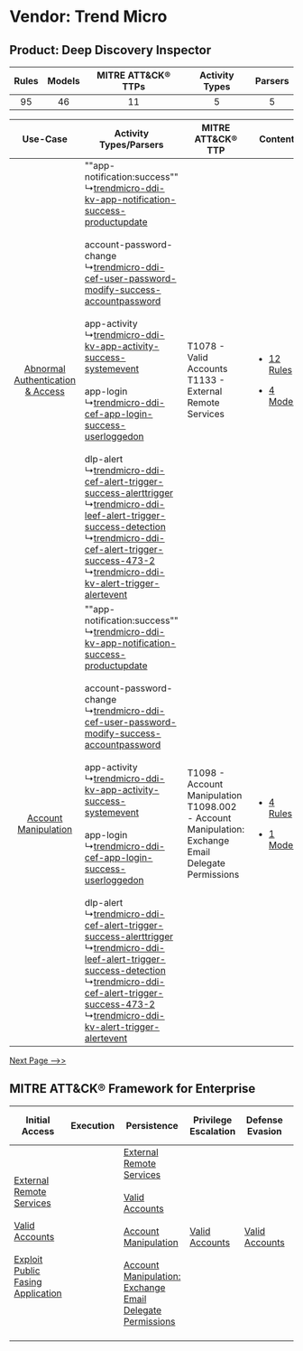 Vendor: Trend Micro
===================
Product: Deep Discovery Inspector
---------------------------------
| Rules | Models | MITRE ATT&CK® TTPs | Activity Types | Parsers |
|:-----:|:------:|:------------------:|:--------------:|:-------:|
|  95   |   46   |         11         |       5        |    5    |

|    Use-Case    | Activity Types/Parsers    | MITRE ATT&CK® TTP    | Content    |
|:----:| ---- | ---- | ---- |
| [Abnormal Authentication & Access](../../../UseCases/uc_abnormal_authentication_&_access.md) |  ""app-notification:success""<br> ↳[trendmicro-ddi-kv-app-notification-success-productupdate](Ps/pC_trendmicroddikvappnotificationsuccessproductupdate.md)<br><br> account-password-change<br> ↳[trendmicro-ddi-cef-user-password-modify-success-accountpassword](Ps/pC_trendmicroddicefuserpasswordmodifysuccessaccountpassword.md)<br><br> app-activity<br> ↳[trendmicro-ddi-kv-app-activity-success-systemevent](Ps/pC_trendmicroddikvappactivitysuccesssystemevent.md)<br><br> app-login<br> ↳[trendmicro-ddi-cef-app-login-success-userloggedon](Ps/pC_trendmicroddicefapploginsuccessuserloggedon.md)<br><br> dlp-alert<br> ↳[trendmicro-ddi-cef-alert-trigger-success-alerttrigger](Ps/pC_trendmicroddicefalerttriggersuccessalerttrigger.md)<br> ↳[trendmicro-ddi-leef-alert-trigger-success-detection](Ps/pC_trendmicroddileefalerttriggersuccessdetection.md)<br> ↳[trendmicro-ddi-cef-alert-trigger-success-473-2](Ps/pC_trendmicroddicefalerttriggersuccess4732.md)<br> ↳[trendmicro-ddi-kv-alert-trigger-alertevent](Ps/pC_trendmicroddikvalerttriggeralertevent.md)<br> | T1078 - Valid Accounts<br>T1133 - External Remote Services<br>    | [<ul><li>12 Rules</li></ul><ul><li>4 Models</li></ul>](RM/r_m_trend_micro_deep_discovery_inspector_Abnormal_Authentication_&_Access.md) |
|    [Account Manipulation](../../../UseCases/uc_account_manipulation.md)    |  ""app-notification:success""<br> ↳[trendmicro-ddi-kv-app-notification-success-productupdate](Ps/pC_trendmicroddikvappnotificationsuccessproductupdate.md)<br><br> account-password-change<br> ↳[trendmicro-ddi-cef-user-password-modify-success-accountpassword](Ps/pC_trendmicroddicefuserpasswordmodifysuccessaccountpassword.md)<br><br> app-activity<br> ↳[trendmicro-ddi-kv-app-activity-success-systemevent](Ps/pC_trendmicroddikvappactivitysuccesssystemevent.md)<br><br> app-login<br> ↳[trendmicro-ddi-cef-app-login-success-userloggedon](Ps/pC_trendmicroddicefapploginsuccessuserloggedon.md)<br><br> dlp-alert<br> ↳[trendmicro-ddi-cef-alert-trigger-success-alerttrigger](Ps/pC_trendmicroddicefalerttriggersuccessalerttrigger.md)<br> ↳[trendmicro-ddi-leef-alert-trigger-success-detection](Ps/pC_trendmicroddileefalerttriggersuccessdetection.md)<br> ↳[trendmicro-ddi-cef-alert-trigger-success-473-2](Ps/pC_trendmicroddicefalerttriggersuccess4732.md)<br> ↳[trendmicro-ddi-kv-alert-trigger-alertevent](Ps/pC_trendmicroddikvalerttriggeralertevent.md)<br> | T1098 - Account Manipulation<br>T1098.002 - Account Manipulation: Exchange Email Delegate Permissions<br> | [<ul><li>4 Rules</li></ul><ul><li>1 Models</li></ul>](RM/r_m_trend_micro_deep_discovery_inspector_Account_Manipulation.md)    |
[Next Page -->>](2_ds_trend_micro_deep_discovery_inspector.md)

MITRE ATT&CK® Framework for Enterprise
--------------------------------------
| Initial Access                                                                                                                                                                                                                         | Execution | Persistence                                                                                                                                                                                                                                                                                                                                 | Privilege Escalation                                                | Defense Evasion                                                     | Credential Access | Discovery | Lateral Movement | Collection                                                                                                                                                            | Command and Control                                                                                                                                                                                                      | Exfiltration                                                                | Impact |
| -------------------------------------------------------------------------------------------------------------------------------------------------------------------------------------------------------------------------------------- | --------- | ------------------------------------------------------------------------------------------------------------------------------------------------------------------------------------------------------------------------------------------------------------------------------------------------------------------------------------------- | ------------------------------------------------------------------- | ------------------------------------------------------------------- | ----------------- | --------- | ---------------- | --------------------------------------------------------------------------------------------------------------------------------------------------------------------- | ------------------------------------------------------------------------------------------------------------------------------------------------------------------------------------------------------------------------ | --------------------------------------------------------------------------- | ------ |
| [External Remote Services](https://attack.mitre.org/techniques/T1133)<br><br>[Valid Accounts](https://attack.mitre.org/techniques/T1078)<br><br>[Exploit Public Fasing Application](https://attack.mitre.org/techniques/T1190)<br><br> |           | [External Remote Services](https://attack.mitre.org/techniques/T1133)<br><br>[Valid Accounts](https://attack.mitre.org/techniques/T1078)<br><br>[Account Manipulation](https://attack.mitre.org/techniques/T1098)<br><br>[Account Manipulation: Exchange Email Delegate Permissions](https://attack.mitre.org/techniques/T1098/002)<br><br> | [Valid Accounts](https://attack.mitre.org/techniques/T1078)<br><br> | [Valid Accounts](https://attack.mitre.org/techniques/T1078)<br><br> |                   |           |                  | [Email Collection](https://attack.mitre.org/techniques/T1114)<br><br>[Email Collection: Email Forwarding Rule](https://attack.mitre.org/techniques/T1114/003)<br><br> | [Proxy: Multi-hop Proxy](https://attack.mitre.org/techniques/T1090/003)<br><br>[Application Layer Protocol](https://attack.mitre.org/techniques/T1071)<br><br>[Proxy](https://attack.mitre.org/techniques/T1090)<br><br> | [Automated Exfiltration](https://attack.mitre.org/techniques/T1020)<br><br> |        |